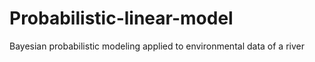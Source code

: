 # Probabilistic-linear-model
Bayesian probabilistic modeling applied to environmental data of a river
